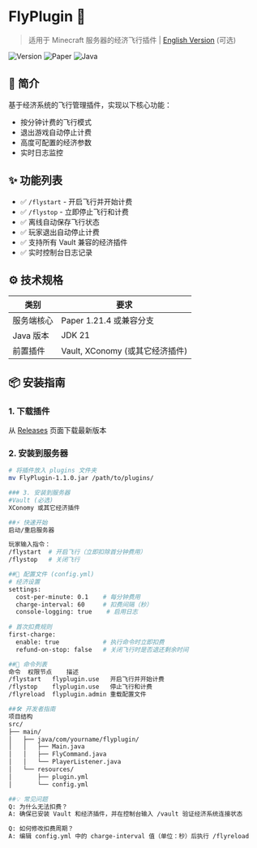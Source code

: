 # FlyPlugin 🚀

> 适用于 Minecraft 服务器的经济飞行插件 | [English Version](#) (可选)

![Version](https://img.shields.io/badge/Version-1.1.0-blue)
![Paper](https://img.shields.io/badge/Paper-1.21.4-red)
![Java](https://img.shields.io/badge/Java-21-orange)

## 📖 简介
基于经济系统的飞行管理插件，实现以下核心功能：
- 按分钟计费的飞行模式
- 退出游戏自动停止计费
- 高度可配置的经济参数
- 实时日志监控

## ✨ 功能列表
- ✅ `/flystart` - 开启飞行并开始计费
- ✅ `/flystop` - 立即停止飞行和计费
- ✅ 离线自动保存飞行状态
- ✅ 玩家退出自动停止计费
- ✅ 支持所有 Vault 兼容的经济插件
- ✅ 实时控制台日志记录

## ⚙️ 技术规格
| 类别        | 要求                          |
|------------|------------------------------|
| 服务端核心   | Paper 1.21.4 或兼容分支       |
| Java 版本   | JDK 21                       |
| 前置插件     | Vault, XConomy (或其它经济插件)|

## 📦 安装指南

### 1. 下载插件
从 [Releases](https://github.com/yourname/FlyPlugin/releases) 页面下载最新版本

### 2. 安装到服务器
```bash
# 将插件放入 plugins 文件夹
mv FlyPlugin-1.1.0.jar /path/to/plugins/

### 3. 安装到服务器
#Vault (必选)
XConomy 或其它经济插件

##⚡ 快速开始
启动/重启服务器

玩家输入指令：
/flystart  # 开启飞行（立即扣除首分钟费用）
/flystop   # 关闭飞行

##🔧 配置文件 (config.yml)
# 经济设置
settings:
  cost-per-minute: 0.1    # 每分钟费用
  charge-interval: 60     # 扣费间隔（秒）
  console-logging: true    # 启用日志
  
# 首次扣费规则
first-charge: 
  enable: true            # 执行命令时立即扣费
  refund-on-stop: false   # 关闭飞行时是否退还剩余时间

##📜 命令列表
命令	权限节点	描述
/flystart	flyplugin.use	开启飞行并开始计费
/flystop	flyplugin.use	停止飞行和计费
/flyreload	flyplugin.admin	重载配置文件

##🛠️ 开发者指南
项目结构
src/
├── main/
│   ├── java/com/yourname/flyplugin/
│   │   ├── Main.java
│   │   ├── FlyCommand.java
│   │   └── PlayerListener.java
│   └── resources/
│       ├── plugin.yml
│       └── config.yml

##💡 常见问题
Q: 为什么无法扣费？
A: 确保已安装 Vault 和经济插件，并在控制台输入 /vault 验证经济系统连接状态

Q: 如何修改扣费周期？
A: 编辑 config.yml 中的 charge-interval 值（单位：秒）后执行 /flyreload


